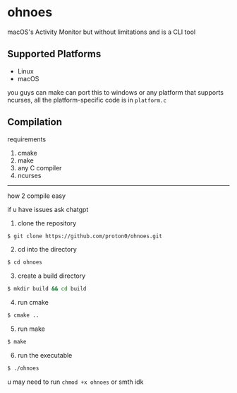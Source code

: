# ohnoes

macOS's Activity Monitor but without limitations and is a CLI tool

## Supported Platforms

- Linux
- macOS

you guys can make can port this to windows or any platform that supports ncurses, all the platform-specific code is in
`platform.c`

## Compilation
requirements

1. cmake
2. make
3. any C compiler
4. ncurses
--------
how 2 compile easy

if u have issues ask chatgpt


1. clone the repository
```bash
$ git clone https://github.com/proton0/ohnoes.git
```

2. cd into the directory
```bash
$ cd ohnoes
```

3. create a build directory
```bash
$ mkdir build && cd build
```

4. run cmake
```bash
$ cmake ..
```

5. run make
```bash
$ make
```

6. run the executable
```bash
$ ./ohnoes
```
u may need to run `chmod +x ohnoes` or smth idk
